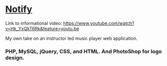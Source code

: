 # [Notify](https://www.youtube.com/watch?v=Hk_YxQkT6Rk&feature=youtu.be)

Link to informational video: https://www.youtube.com/watch?v=Hk_YxQkT6Rk&feature=youtu.be

My own take on an instructor led music player web application. 

### PHP, MySQL, jQuery, CSS, and HTML. And PhotoShop for logo design.
